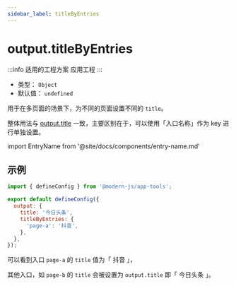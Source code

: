 ```yaml
---
sidebar_label: titleByEntries
---
```


# output.titleByEntries

:::info 适用的工程方案
应用工程
:::

- 类型： `Object`
- 默认值： `undefined`

用于在多页面的场景下，为不同的页面设置不同的 `title`。

整体用法与 [output.title](/docs/apis/config/output/title) 一致，主要区别在于，可以使用「入口名称」作为 key 进行单独设置。

import EntryName from '@site/docs/components/entry-name.md'

<EntryName />

## 示例

```js title="modern.config.js"
import { defineConfig } from '@modern-js/app-tools';

export default defineConfig({
  output: {
    title: '今日头条',
    titleByEntries: {
      'page-a': '抖音',
    },
  },
});
```

可以看到入口 `page-a` 的 `title` 值为「 抖音 」，

其他入口，如 `page-b` 的 `title` 会被设置为 `output.title` 即「 今日头条 」。
